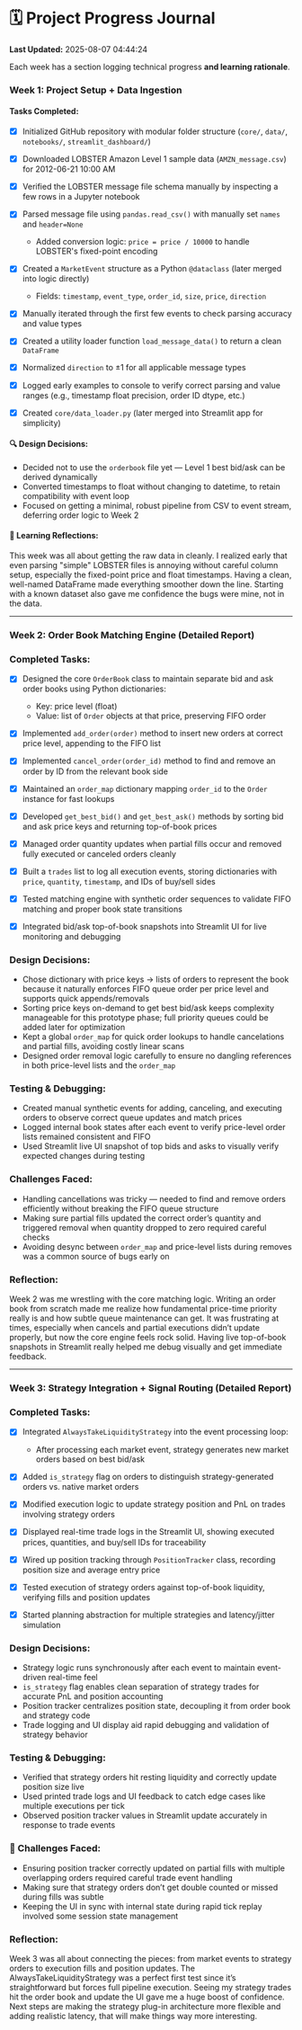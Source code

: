 #  🗓️ Project Progress Journal

**Last Updated:** 2025-08-07 04:44:24

Each week has a section logging technical progress **and learning rationale**.

### Week 1: Project Setup + Data Ingestion

#### Tasks Completed:

* [x] Initialized GitHub repository with modular folder structure (`core/`, `data/`, `notebooks/`, `streamlit_dashboard/`)
* [x] Downloaded LOBSTER Amazon Level 1 sample data (`AMZN_message.csv`) for 2012-06-21 10:00 AM
* [x] Verified the LOBSTER message file schema manually by inspecting a few rows in a Jupyter notebook
* [x] Parsed message file using `pandas.read_csv()` with manually set `names` and `header=None`

  * Added conversion logic: `price = price / 10000` to handle LOBSTER's fixed-point encoding
* [x] Created a `MarketEvent` structure as a Python `@dataclass` (later merged into logic directly)

  * Fields: `timestamp`, `event_type`, `order_id`, `size`, `price`, `direction`
* [x] Manually iterated through the first few events to check parsing accuracy and value types
* [x] Created a utility loader function `load_message_data()` to return a clean `DataFrame`
* [x] Normalized `direction` to ±1 for all applicable message types
* [x] Logged early examples to console to verify correct parsing and value ranges (e.g., timestamp float precision, order ID dtype, etc.)
* [x] Created `core/data_loader.py` (later merged into Streamlit app for simplicity)

#### 🔍 Design Decisions:

* Decided not to use the `orderbook` file yet — Level 1 best bid/ask can be derived dynamically
* Converted timestamps to float without changing to datetime, to retain compatibility with event loop
* Focused on getting a minimal, robust pipeline from CSV to event stream, deferring order logic to Week 2

#### 🧠 Learning Reflections:

This week was all about getting the raw data in cleanly. I realized early that even parsing "simple" LOBSTER files is annoying without careful column setup, especially the fixed-point price and float timestamps. Having a clean, well-named DataFrame made everything smoother down the line. Starting with a known dataset also gave me confidence the bugs were mine, not in the data.

---

### Week 2: Order Book Matching Engine (Detailed Report)

### Completed Tasks:

* [x] Designed the core `OrderBook` class to maintain separate bid and ask order books using Python dictionaries:

  * Key: price level (float)
  * Value: list of `Order` objects at that price, preserving FIFO order
* [x] Implemented `add_order(order)` method to insert new orders at correct price level, appending to the FIFO list
* [x] Implemented `cancel_order(order_id)` method to find and remove an order by ID from the relevant book side
* [x] Maintained an `order_map` dictionary mapping `order_id` to the `Order` instance for fast lookups
* [x] Developed `get_best_bid()` and `get_best_ask()` methods by sorting bid and ask price keys and returning top-of-book prices
* [x] Managed order quantity updates when partial fills occur and removed fully executed or canceled orders cleanly
* [x] Built a `trades` list to log all execution events, storing dictionaries with `price`, `quantity`, `timestamp`, and IDs of buy/sell sides
* [x] Tested matching engine with synthetic order sequences to validate FIFO matching and proper book state transitions
* [x] Integrated bid/ask top-of-book snapshots into Streamlit UI for live monitoring and debugging

### Design Decisions:

* Chose dictionary with price keys → lists of orders to represent the book because it naturally enforces FIFO queue order per price level and supports quick appends/removals
* Sorting price keys on-demand to get best bid/ask keeps complexity manageable for this prototype phase; full priority queues could be added later for optimization
* Kept a global `order_map` for quick order lookups to handle cancelations and partial fills, avoiding costly linear scans
* Designed order removal logic carefully to ensure no dangling references in both price-level lists and the `order_map`

### Testing & Debugging:

* Created manual synthetic events for adding, canceling, and executing orders to observe correct queue updates and match prices
* Logged internal book states after each event to verify price-level order lists remained consistent and FIFO
* Used Streamlit live UI snapshot of top bids and asks to visually verify expected changes during testing

### Challenges Faced:

* Handling cancellations was tricky — needed to find and remove orders efficiently without breaking the FIFO queue structure
* Making sure partial fills updated the correct order’s quantity and triggered removal when quantity dropped to zero required careful checks
* Avoiding desync between `order_map` and price-level lists during removes was a common source of bugs early on

### Reflection:

Week 2 was me wrestling with the core matching logic. Writing an order book from scratch made me realize how fundamental price-time priority really is and how subtle queue maintenance can get. It was frustrating at times, especially when cancels and partial executions didn’t update properly, but now the core engine feels rock solid. Having live top-of-book snapshots in Streamlit really helped me debug visually and get immediate feedback.

---

### Week 3: Strategy Integration + Signal Routing (Detailed Report)

### Completed Tasks:

* [x] Integrated `AlwaysTakeLiquidityStrategy` into the event processing loop:

  * After processing each market event, strategy generates new market orders based on best bid/ask
* [x] Added `is_strategy` flag on orders to distinguish strategy-generated orders vs. native market orders
* [x] Modified execution logic to update strategy position and PnL on trades involving strategy orders
* [x] Displayed real-time trade logs in the Streamlit UI, showing executed prices, quantities, and buy/sell IDs for traceability
* [x] Wired up position tracking through `PositionTracker` class, recording position size and average entry price
* [x] Tested execution of strategy orders against top-of-book liquidity, verifying fills and position updates
* [x] Started planning abstraction for multiple strategies and latency/jitter simulation

### Design Decisions:

* Strategy logic runs synchronously after each event to maintain event-driven real-time feel
* `is_strategy` flag enables clean separation of strategy trades for accurate PnL and position accounting
* Position tracker centralizes position state, decoupling it from order book and strategy code
* Trade logging and UI display aid rapid debugging and validation of strategy behavior

### Testing & Debugging:

* Verified that strategy orders hit resting liquidity and correctly update position size live
* Used printed trade logs and UI feedback to catch edge cases like multiple executions per tick
* Observed position tracker values in Streamlit update accurately in response to trade events

### 🔄 Challenges Faced:

* Ensuring position tracker correctly updated on partial fills with multiple overlapping orders required careful trade event handling
* Making sure that strategy orders don’t get double counted or missed during fills was subtle
* Keeping the UI in sync with internal state during rapid tick replay involved some session state management

### Reflection:

Week 3 was all about connecting the pieces: from market events to strategy orders to execution fills and position updates. The AlwaysTakeLiquidityStrategy was a perfect first test since it’s straightforward but forces full pipeline execution. Seeing my strategy trades hit the order book and update the UI gave me a huge boost of confidence. Next steps are making the strategy plug-in architecture more flexible and adding realistic latency, that will make things way more interesting.
```
